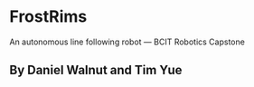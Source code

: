 ﻿# FrostRims
An autonomous line following robot — BCIT Robotics Capstone

## By Daniel Walnut and Tim Yue
